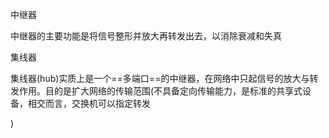 中继器

中继器的主要功能是将信号整形并放大再转发出去，以消除衰减和失真



集线器

集线器(hub)实质上是一个==多端口==的中继器，在网络中只起信号的放大与转发作用。目的是扩大网络的传输范围(不具备定向传输能力，是标准的共享式设备，相交而言，交换机可以指定转发





)
